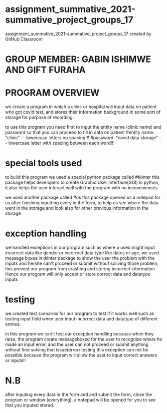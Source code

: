 # assignment_summative_2021-summative_project_groups_17
assignment_summative_2021-summative_project_groups_17 created by GitHub Classroom

# GROUP MEMBER: GABIN ISHIMWE AND GIFT FURAHA

# PROGRAM OVERVIEW
we create a program in which a clinic or hospital will input data on patient who got covid test,
and stores their information background in some sort of storage for purpose of recording.

to use this program you need first to input the entity name (clinic name) and password so that you can proceed to fill in data on patient
#entity name: "clinic"  -- lowercase letters no spacing!!!
#password: "covid data storage" -- lowercase letter with spacing between each word!!!

# special tools used
to build this program we used a special python package called #tkinter
this package helps developers to create Graphic User Interface(GUI) in python, it also helps the user interact well with the program with no incoveniences

we used another package called #os
this package opened us a notepad for us after finishing inputting every in the form, to help us see where the data went in the storage and look also for other previous information in the storage

# exception handling
we handled exceptions in our program such as where a used might input incorrect data like gender or incorrect data type like dates or age, we used message boxes in tkinter package to show the user the problem with the inputs and he/she can't proceed or submit withouf soliving those problem,
this prevent our program from crashing and storing incorrect information.
Hence our program will only accept or store correct data and datatype inputs


# testing
we created test scenarios for our program to test if it works well such as testing input field when user input incorrect data and datatype of different entries.

in this program we can't test our exception handling because when they raise, the program create messageboxed for the user
to recognize where he made an input error, and the user can not proceed or submit anything without first solving that issue(error)
testing this exception can not be possible because the program will allow the user to input correct answers or inputs!!


# N.B
after inputing every data in the form and and submit the form, close the program or window (everything), a notepad will be opened for you to see that you inputed stored.


